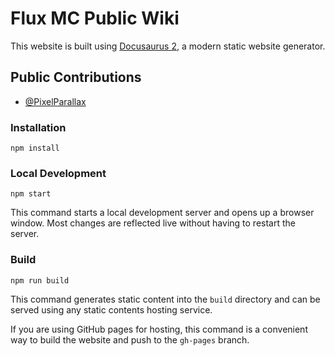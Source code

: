# Flux MC Public Wiki

This website is built using [Docusaurus 2](https://docusaurus.io/), a modern static website generator.

## Public Contributions

- [@PixelParallax](https://github.com/PixelParallax)

### Installation

```text
npm install
```

### Local Development

```text
npm start
```

This command starts a local development server and opens up a browser window. Most changes are reflected live without having to restart the server.

### Build

```text
npm run build
```

This command generates static content into the `build` directory and can be served using any static contents hosting service.

If you are using GitHub pages for hosting, this command is a convenient way to build the website and push to the `gh-pages` branch.
